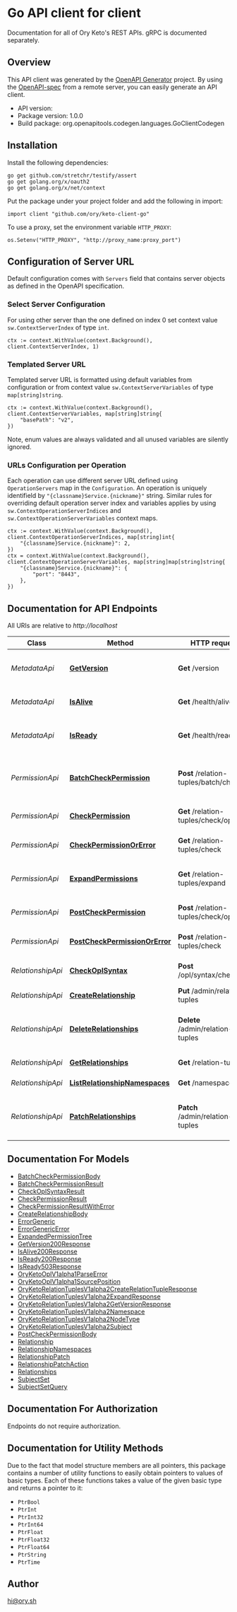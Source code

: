 # Go API client for client

Documentation for all of Ory Keto's REST APIs. gRPC is documented separately.


## Overview
This API client was generated by the [OpenAPI Generator](https://openapi-generator.tech) project.  By using the [OpenAPI-spec](https://www.openapis.org/) from a remote server, you can easily generate an API client.

- API version: 
- Package version: 1.0.0
- Build package: org.openapitools.codegen.languages.GoClientCodegen

## Installation

Install the following dependencies:

```shell
go get github.com/stretchr/testify/assert
go get golang.org/x/oauth2
go get golang.org/x/net/context
```

Put the package under your project folder and add the following in import:

```golang
import client "github.com/ory/keto-client-go"
```

To use a proxy, set the environment variable `HTTP_PROXY`:

```golang
os.Setenv("HTTP_PROXY", "http://proxy_name:proxy_port")
```

## Configuration of Server URL

Default configuration comes with `Servers` field that contains server objects as defined in the OpenAPI specification.

### Select Server Configuration

For using other server than the one defined on index 0 set context value `sw.ContextServerIndex` of type `int`.

```golang
ctx := context.WithValue(context.Background(), client.ContextServerIndex, 1)
```

### Templated Server URL

Templated server URL is formatted using default variables from configuration or from context value `sw.ContextServerVariables` of type `map[string]string`.

```golang
ctx := context.WithValue(context.Background(), client.ContextServerVariables, map[string]string{
	"basePath": "v2",
})
```

Note, enum values are always validated and all unused variables are silently ignored.

### URLs Configuration per Operation

Each operation can use different server URL defined using `OperationServers` map in the `Configuration`.
An operation is uniquely identifield by `"{classname}Service.{nickname}"` string.
Similar rules for overriding default operation server index and variables applies by using `sw.ContextOperationServerIndices` and `sw.ContextOperationServerVariables` context maps.

```
ctx := context.WithValue(context.Background(), client.ContextOperationServerIndices, map[string]int{
	"{classname}Service.{nickname}": 2,
})
ctx = context.WithValue(context.Background(), client.ContextOperationServerVariables, map[string]map[string]string{
	"{classname}Service.{nickname}": {
		"port": "8443",
	},
})
```

## Documentation for API Endpoints

All URIs are relative to *http://localhost*

Class | Method | HTTP request | Description
------------ | ------------- | ------------- | -------------
*MetadataApi* | [**GetVersion**](docs/MetadataApi.md#getversion) | **Get** /version | Return Running Software Version.
*MetadataApi* | [**IsAlive**](docs/MetadataApi.md#isalive) | **Get** /health/alive | Check HTTP Server Status
*MetadataApi* | [**IsReady**](docs/MetadataApi.md#isready) | **Get** /health/ready | Check HTTP Server and Database Status
*PermissionApi* | [**BatchCheckPermission**](docs/PermissionApi.md#batchcheckpermission) | **Post** /relation-tuples/batch/check | Performs an authorization check for a batch of tuples.
*PermissionApi* | [**CheckPermission**](docs/PermissionApi.md#checkpermission) | **Get** /relation-tuples/check/openapi | Performs an authorization check.
*PermissionApi* | [**CheckPermissionOrError**](docs/PermissionApi.md#checkpermissionorerror) | **Get** /relation-tuples/check | Performs an authorization check.
*PermissionApi* | [**ExpandPermissions**](docs/PermissionApi.md#expandpermissions) | **Get** /relation-tuples/expand | Expands the subject set into a tree of subjects.
*PermissionApi* | [**PostCheckPermission**](docs/PermissionApi.md#postcheckpermission) | **Post** /relation-tuples/check/openapi | Performs an authorization check.
*PermissionApi* | [**PostCheckPermissionOrError**](docs/PermissionApi.md#postcheckpermissionorerror) | **Post** /relation-tuples/check | Performs an authorization check.
*RelationshipApi* | [**CheckOplSyntax**](docs/RelationshipApi.md#checkoplsyntax) | **Post** /opl/syntax/check | Performs a syntax check request.
*RelationshipApi* | [**CreateRelationship**](docs/RelationshipApi.md#createrelationship) | **Put** /admin/relation-tuples | Creates a relationship
*RelationshipApi* | [**DeleteRelationships**](docs/RelationshipApi.md#deleterelationships) | **Delete** /admin/relation-tuples | Deletes relationships based on relation query
*RelationshipApi* | [**GetRelationships**](docs/RelationshipApi.md#getrelationships) | **Get** /relation-tuples | Lists ACL relationships.
*RelationshipApi* | [**ListRelationshipNamespaces**](docs/RelationshipApi.md#listrelationshipnamespaces) | **Get** /namespaces | Lists Namespaces
*RelationshipApi* | [**PatchRelationships**](docs/RelationshipApi.md#patchrelationships) | **Patch** /admin/relation-tuples | Writes one or more relationships in a single transaction.


## Documentation For Models

 - [BatchCheckPermissionBody](docs/BatchCheckPermissionBody.md)
 - [BatchCheckPermissionResult](docs/BatchCheckPermissionResult.md)
 - [CheckOplSyntaxResult](docs/CheckOplSyntaxResult.md)
 - [CheckPermissionResult](docs/CheckPermissionResult.md)
 - [CheckPermissionResultWithError](docs/CheckPermissionResultWithError.md)
 - [CreateRelationshipBody](docs/CreateRelationshipBody.md)
 - [ErrorGeneric](docs/ErrorGeneric.md)
 - [ErrorGenericError](docs/ErrorGenericError.md)
 - [ExpandedPermissionTree](docs/ExpandedPermissionTree.md)
 - [GetVersion200Response](docs/GetVersion200Response.md)
 - [IsAlive200Response](docs/IsAlive200Response.md)
 - [IsReady200Response](docs/IsReady200Response.md)
 - [IsReady503Response](docs/IsReady503Response.md)
 - [OryKetoOplV1alpha1ParseError](docs/OryKetoOplV1alpha1ParseError.md)
 - [OryKetoOplV1alpha1SourcePosition](docs/OryKetoOplV1alpha1SourcePosition.md)
 - [OryKetoRelationTuplesV1alpha2CreateRelationTupleResponse](docs/OryKetoRelationTuplesV1alpha2CreateRelationTupleResponse.md)
 - [OryKetoRelationTuplesV1alpha2ExpandResponse](docs/OryKetoRelationTuplesV1alpha2ExpandResponse.md)
 - [OryKetoRelationTuplesV1alpha2GetVersionResponse](docs/OryKetoRelationTuplesV1alpha2GetVersionResponse.md)
 - [OryKetoRelationTuplesV1alpha2Namespace](docs/OryKetoRelationTuplesV1alpha2Namespace.md)
 - [OryKetoRelationTuplesV1alpha2NodeType](docs/OryKetoRelationTuplesV1alpha2NodeType.md)
 - [OryKetoRelationTuplesV1alpha2Subject](docs/OryKetoRelationTuplesV1alpha2Subject.md)
 - [PostCheckPermissionBody](docs/PostCheckPermissionBody.md)
 - [Relationship](docs/Relationship.md)
 - [RelationshipNamespaces](docs/RelationshipNamespaces.md)
 - [RelationshipPatch](docs/RelationshipPatch.md)
 - [RelationshipPatchAction](docs/RelationshipPatchAction.md)
 - [Relationships](docs/Relationships.md)
 - [SubjectSet](docs/SubjectSet.md)
 - [SubjectSetQuery](docs/SubjectSetQuery.md)


## Documentation For Authorization

 Endpoints do not require authorization.


## Documentation for Utility Methods

Due to the fact that model structure members are all pointers, this package contains
a number of utility functions to easily obtain pointers to values of basic types.
Each of these functions takes a value of the given basic type and returns a pointer to it:

* `PtrBool`
* `PtrInt`
* `PtrInt32`
* `PtrInt64`
* `PtrFloat`
* `PtrFloat32`
* `PtrFloat64`
* `PtrString`
* `PtrTime`

## Author

hi@ory.sh

